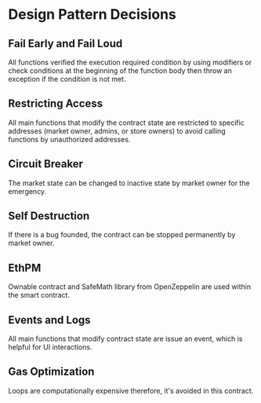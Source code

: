 # Design Pattern Decisions

## Fail Early and Fail Loud

All functions verified the execution required condition by using modifiers or check conditions at the beginning of the function body then throw an exception if the condition is not met.

## Restricting Access

All main functions that modify the contract state are restricted to specific addresses (market owner, admins, or store owners) to avoid calling functions by unauthorized addresses.

## Circuit Breaker

The market state can be changed to inactive state by market owner for the emergency.

## Self Destruction

If there is a bug founded, the contract can be stopped permanently by market owner.

## EthPM

Ownable contract and SafeMath library from OpenZeppelin are used within the smart contract.

 ## Events and Logs

All main functions that modify contract state are issue an event, which is helpful for UI interactions.

## Gas Optimization

Loops are computationally expensive therefore, it's avoided in this contract. 


